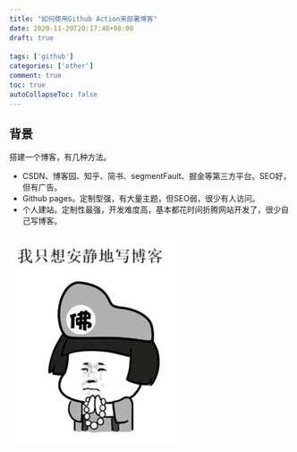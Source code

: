 ```yaml
---
title: "如何使用Github Action来部署博客"
date: 2020-11-20T20:17:48+08:00
draft: true

tags: ['github']
categories: ['other']
comment: true
toc: true
autoCollapseToc: false
---
```


## 背景

搭建一个博客，有几种方法。

- CSDN、博客园、知乎、简书、segmentFault、掘金等第三方平台。SEO好，但有广告。
- Github pages。定制型强，有大量主题，但SEO弱，很少有人访问。
- 个人建站。定制性最强，开发难度高，基本都花时间折腾网站开发了，很少自己写博客。

![我只想安静地写博客](https://raw.githubusercontent.com/betterfor/cloudImage/master/images/2020-11-20/blog.png)

